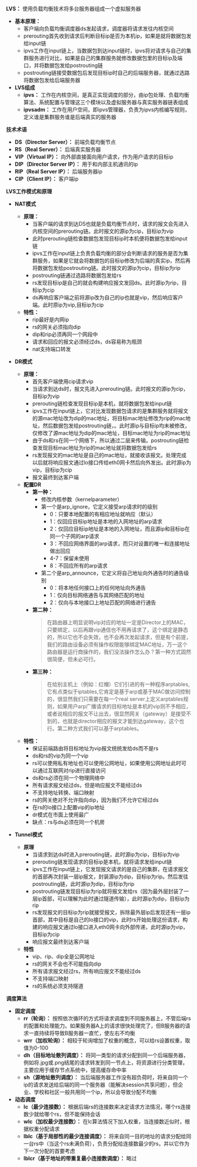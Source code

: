 **LVS：** 使用负载均衡技术将多台服务器组成一个虚拟服务器
- **基本原理：** 
  - 客户端向负载均衡调度器ds发起请求，调度器将请求发往内核空间
  - prerouting首先收到请求后判断目标ip是否为本机ip，如果是就将数据包发给input链
  - ipvs工作在input链上，当数据包到达input链时，ipvs将对请求与自己的集群服务进行对比，如果是自己的集群服务就修改数据包里的目标ip及端口，并将数据包发给postrouting链
  - postrouting链接受数据包后发现目标ip时自己的后端服务器，就通过选路将数据包发给后端服务器
- **LVS组成**
  - **ipvs：** 工作在内核空间，是真正实现调度的部分，由ip包处理、负载均衡算法、系统配置与管理这三个模块以及虚拟服务器与真实服务器链表组成
  - **ipvsadm：** 工作在用户空间，即ipvs管理器，负责为ipvs内核编写规则，定义谁是集群服务谁是后端真实的服务器

**技术术语**
- **DS（Director Server）：** 前端负载均衡节点
- **RS（Real Server）：** 后端真实服务器
- **VIP（Virtual IP）：** 向外部直接面向用户请求，作为用户请求的目标ip
- **DIP（Director Server IP）：** 用于和内部主机通讯的ip
- **RIP（Real Server IP）：** 后端服务器ip
- **CIP（Client IP）：** 客户端ip

**LVS工作模式和原理**
- **NAT模式**
    - **原理：** 
      - 当客户端的请求到达DS也就是负载均衡节点时，请求的报文会先进入内核空间的prerouting链。此时报文的源ip为cip，目标ip为vip
      - 此时prerouting链检查数据包发现目标ip时本机便将数据包发给input链
      - ipvs工作在input链上负责负载均衡的部分会判断请求的服务是否为集群服务，如果是它就会将数据包的目标ip修改为后端的真实ip，然后再将数据包发给postrouting链。此时报文的源ip为cip，目标ip为rip
      - postrouting链通过选路将数据包发给rs
      - rs发现目标ip是自己的就会构建响应报文发回ds。此时源ip为rip，目标ip为cip
      - ds再响应客户端之前将源ip改为自己的ip也就是vip，然后响应客户端。此时原ip为vip,目标ip为cip
    - **特性：**
      - rip最好是内网ip
      - rs的网关必须指向dip
      - dip和rip必须再同一个网段中
      - 请求和回应的报文必须经过ds，ds容易称为瓶颈
      - nat支持端口转发

- **DR模式**
  - **原理：** 
    - 首先客户端使用cip请求vip
    - 当请求到达ds时，报文先进入prerouting链。此时报文的源ip为cip，目标ip为vip
    - prerouting链检查发现目标ip是本机，就将数据包发给input链
    - ipvs工作在input链上，它对比发现数据包请求的是集群服务就将报文的源mac地址改为dip的mac地址，将目标mac地址修改为rip的mac地址，然后数据包发给postrouting链，。此时源ip与目标ip均未被修改，仅修改了源mac地址为dip的mac地址，目标mac地址为rip的mac地址
    - 由于ds和rs在同一个网络下，所以通过二层来传输。postrouting链检查发现目标mac地址为rip的mac地址就将数据包发给rs
    - rs发现报文的mac地址是自己的mac地址，就接收该报文。处理完成以后就将响应报文通过lo接口传给eth0网卡然后向外发出。此时源ip为vip，目标ip为cip
    - 报文最终到达客户端
  - **配置DR**
    - **第一种：** 
      - 修改内核参数（kernelparameter）
      - 第一个是arp_ignore，它定义接受arp请求时的级别
        - 0：只要本地配置的有相应地址就响应（默认）
        - 1：仅回应目标ip地址是本地的入网地址的arp请求
        - 2：仅回应目标ip地址是本地的入网地址，而且源ip和目标ip在同一个子网的arp请求
        - 3：不回应网络界面的arp请求，而只对设置的唯一和连接地址做出回应
        - 4-7：保留未使用
        - 8：不回应所有的arp请求
      - 第二个是arp_announce，它定义将自己地址向外通告时的通告级别
        - 0：将本地任何接口上的任何地址向外通告
        - 1：仅向目标网络通告与其网络匹配的地址
        - 2：仅向与本地接口上地址匹配的网络进行通告
    - **第二种：** 
        > 在路由器上明显说明vip对应的地址一定是Director上的MAC，只要绑定，以后再跟vip通信也不用再请求了，这个绑定是静态的，所以它也不会失效，也不会再次发起请求，但是有个前提，我们的路由设备必须有操作权限能够绑定MAC地址，万一这个路由器是运行商操作的，我们没法操作怎么办？第一种方式固然很简便，但未必可行。
    - **第三种：** 
        > 在给别主机上（例如：红帽）它们引进的有一种程序arptables,它有点类似于iptables,它肯定是基于arp或基于MAC做访问控制的，很显然我们只需要在每一个real server上定义arptables规则，如果用户arp广播请求的目标地址是本机的vip则不予相应，或者说相应的报文不让出去，很显然网关（gateway）是接受不到的，也就是director相应的报文才能到达gateway，这个也行。第二种方式我们可以基于arptables。
  - **特性：** 
    - 保证前端路由将目标地址为vip报文统统发给ds而不是rs
    - ds和rs的vip为同一个vip
    - rs可以使用私有地址也可以使用公网地址，如果使用公网地址此时可以通过互联网对rip进行直接访问
    - ds和rs必须在同一个物理网络中
    - 所有请求报文经过ds，但是响应报文不能经过ds
    - 不支持地址转换、端口映射
    - rs的网关绝对不允许指向dip，因为我们不允许它经过ds
    - 在rs的lo接口上配置vip的ip地址
    - dr模式在市面上使用最广
    - 缺点：rs与ds必须在同一个机房

- **Tunnel模式**
  - **原理**
    - 当请求到达ds时进入prerouting链，此时源ip为cip，目标ip为vip
    - prerouting链发现请求的目标ip是本机，就将请求发给input链
    - ipvs工作在input链上，它发现报文请求的是自己的集群，在请求报文的首部再次封装一层ip报文，封装源ip为dip，目标ip为rip。然后发往postrouting链，此时源ip为dip，目标ip为rip
    - postrouting链发现目标ip为rip就将报文发给rs（因为最外层封装了一层ip首部，可以理解为此时通过隧道传输），此时源ip为dip，目标ip为rip
    - rs发现报文的目标ip为rip就接受报文，拆除最外层ip后发现还有一层ip首部，其中目标是自己的lo接口的vip，此时rs开始处理这份请求，构建的响应报文通过lo接口进入eth0网卡向外部传递，此时源ip为vip，目标ip为cip
    - 响应报文最终到达客户端
  - **特性**
    - vip、rip、dip全是公网地址
    - rs的网关不会也不可能指向dip
    - 所有请求报文经过rs，所有响应报文不能经过ds
    - 不支持端口映射
    - rs的系统必须支持隧道


**调度算法**
- **固定调度**
  - **rr（轮询）：** 按照依次循环的方式将请求调度到不同服务器上，不管后端rs的配置和处理能力。如果服务器A上的请求很快处理完了，但B服务器的请求一直持续将导致B服务器一直忙，使左右不均衡
  - **wrr（加权轮询）：** 相较于轮询增加了权重的概念，可以给rs设置权重，取值为0-100
  - **dh（目标地址散列调度）：** 将同一类型的请求分配到同一个后端服务器，例如将.jpg或.png结尾的请求转发到同一节点上，将资源进行分类管理，主要应用于缓存节点系统中，提高缓存命中率
  - **sh（源地址散列调度）：** 当后端服务器工作没有超负荷时，将来自同一个ip的请求发送给后端的同一个服务器（能解决session共享问题），但企业、学校和社区一般共用同一个ip，所以会导致分配不均衡
- **动态调度**
  - **lc（最少连接数）：** 根据后端rs的连接数来决定请求方法情况，哪个rs连接数少就给哪个rs，但不能保持会话
  - **wlc（加权最少连接数）：** 在lc算法情况下加入权重，当连接数近似时，根据权重分配请求
  - **lblc（基于局部性的最少连接调度）：** 将来自同一目的地址的请求分配给同一台rs中（当这个rs未满负荷），负责分配给连接数最少的rs，并以它作为下一次分配的首要考虑
  - **lblcr（基于地址的带重复最小连接数调度）：** 略过

